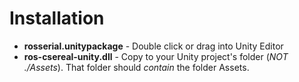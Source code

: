 # Installation
- **rosserial.unitypackage** - Double click or drag into Unity Editor
- **ros-csereal-unity.dll** - Copy to your Unity project's folder (*NOT ./Assets*). That folder should *contain* the folder Assets.
